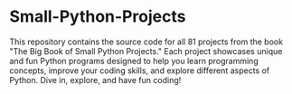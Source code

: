 # Small-Python-Projects
This repository contains the source code for all 81 projects from the book "The Big Book of Small Python Projects." Each project showcases unique and fun Python programs designed to help you learn programming concepts, improve your coding skills, and explore different aspects of Python. Dive in, explore, and have fun coding!
